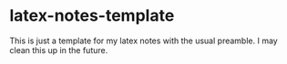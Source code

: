 # latex-notes-template

This is just a template for my latex notes with the usual preamble. I may clean this up in the future. 
